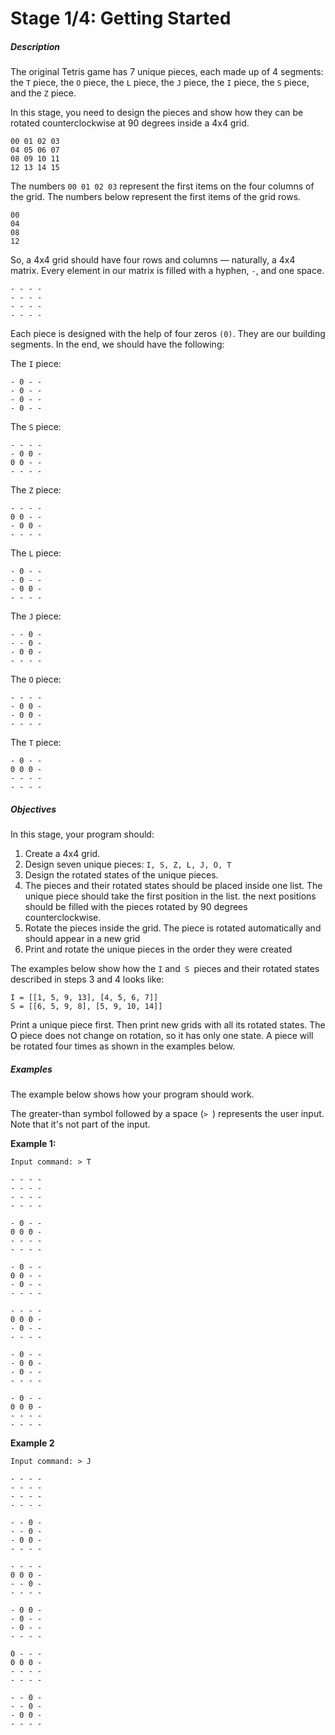 <h1>Stage 1/4: Getting Started</h1>

<h5>Description</h5>

<p>The original Tetris game has 7 unique pieces, each made up of 4 segments: the <code class="java">T</code> piece, the <code class="java">O</code> piece, the <code class="java">L</code> piece, the <code class="java">J</code> piece, the <code class="java">I</code> piece, the <code class="java">S</code> piece, and the <code class="java">Z</code> piece.</p>

<p>In this stage, you need to design the pieces and show how they can be rotated counterclockwise at 90 degrees inside a 4x4 grid.</p>

<pre><code class="language-no-highlight">00 01 02 03
04 05 06 07
08 09 10 11
12 13 14 15
</code></pre>

<p>The numbers <code class="java">00 01 02 03</code> represent the first items on the four columns of the grid. The numbers below represent the first items of the grid rows.</p>

<pre><code class="language-no-highlight">00
04
08
12</code></pre>

<p>So, a 4x4 grid should have four rows and columns — naturally, a 4x4 matrix. Every element in our matrix is filled with a hyphen, <code class="java">-</code>, and one space.</p>

<pre><code class="java">- - - -
- - - -
- - - -
- - - -
</code></pre>

<p>Each piece is designed with the help of four zeros <code class="java">(0)</code>. They are our building segments. In the end, we should have the following:</p>

<p>The <code class="java">I</code> piece:</p>

<pre><code class="language-no-highlight">- 0 - -
- 0 - -
- 0 - -
- 0 - -</code></pre>

<p>The <code class="java">S</code> piece:</p>

<pre><code class="language-no-highlight">- - - -
- 0 0 -
0 0 - -
- - - -
</code></pre>

<p>The <code class="java">Z</code> piece:</p>

<pre><code class="language-no-highlight">- - - -
0 0 - -
- 0 0 -
- - - -
</code></pre>

<p>The <code class="java">L</code> piece:</p>

<pre><code class="language-no-highlight">- 0 - -
- 0 - -
- 0 0 -
- - - -
</code></pre>

<p>The <code class="java">J</code> piece:</p>

<pre><code class="language-no-highlight">- - 0 -
- - 0 -
- 0 0 -
- - - -
</code></pre>

<p>The <code class="java">O</code> piece:</p>

<pre><code class="language-no-highlight">- - - -
- 0 0 -
- 0 0 -
- - - -
</code></pre>

<p>The <code class="java">T</code> piece:</p>

<pre><code class="language-no-highlight">- 0 - -
0 0 0 -
- - - -
- - - -
</code></pre>

<h5>Objectives</h5>

<p>In this stage, your program should:</p>

<ol>
	<li>Create a 4x4 grid. </li>
	<li>Design seven unique pieces: <code class="java">I, S, Z, L, J, O, T</code></li>
	<li>Design the rotated states of the unique pieces. </li>
	<li>The pieces and their rotated states should be placed inside one list. The unique piece should take the first position in the list. the next positions should be filled with the pieces rotated by 90 degrees counterclockwise.</li>
	<li>Rotate the pieces inside the grid. The piece is rotated automatically and should appear in a new grid </li>
	<li>Print and rotate the unique pieces in the order they were created</li>
</ol>

<p>The examples below show how the <code class="java">I</code> and<code class="java"> S </code>pieces and their rotated states described in steps 3 and 4 looks like:</p>

<pre><code class="language-no-highlight">I = [[1, 5, 9, 13], [4, 5, 6, 7]]
S = [[6, 5, 9, 8], [5, 9, 10, 14]]</code></pre>

<p><div class="alert alert-primary">Print a unique piece first. Then print new grids with all its rotated states. The <span style="color: #000000;">O</span> piece does not change on rotation, so it has only one state. A piece will be rotated four times as shown in the examples below.</div></p>

<h5>Examples</h5>

<p>The example below shows how your program should work.</p>

<p>The greater-than symbol followed by a space (<code class="java">&gt; </code>) represents the user input. Note that it's not part of the input.</p>

<p><strong>Example 1:</strong></p>

<pre><code class="language-no-highlight">Input command: &gt; T

- - - -
- - - -
- - - -
- - - -

- 0 - -
0 0 0 -
- - - -
- - - -

- 0 - -
0 0 - -
- 0 - -
- - - -

- - - -
0 0 0 -
- 0 - -
- - - -

- 0 - -
- 0 0 -
- 0 - -
- - - -

- 0 - -
0 0 0 -
- - - -
- - - -
</code></pre>

<p><strong>Example 2</strong></p>

<pre><code class="language-no-highlight">Input command: &gt; J

- - - -
- - - -
- - - -
- - - -

- - 0 -
- - 0 -
- 0 0 -
- - - -

- - - -
0 0 0 -
- - 0 -
- - - -

- 0 0 -
- 0 - -
- 0 - -
- - - -

0 - - -
0 0 0 -
- - - -
- - - -

- - 0 -
- - 0 -
- 0 0 -
- - - -
</code></pre>
